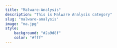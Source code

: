 ```yaml
---
title: "Malware-Analysis"
description: "This is Malware Analysis category"
slug: "malware-analysis"
image: "ma.jpg"
style:
    background: "#2a9d8f"
    color: "#fff"
---
```

